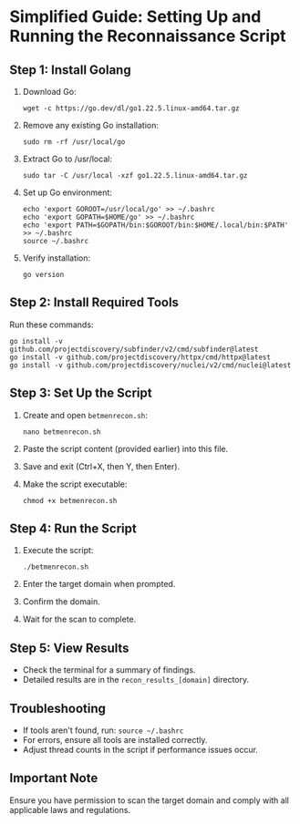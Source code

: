 # Simplified Guide: Setting Up and Running the Reconnaissance Script

## Step 1: Install Golang

1. Download Go:
   ```
   wget -c https://go.dev/dl/go1.22.5.linux-amd64.tar.gz
   ```

2. Remove any existing Go installation:
   ```
   sudo rm -rf /usr/local/go
   ```

3. Extract Go to /usr/local:
   ```
   sudo tar -C /usr/local -xzf go1.22.5.linux-amd64.tar.gz
   ```

4. Set up Go environment:
   ```
   echo 'export GOROOT=/usr/local/go' >> ~/.bashrc
   echo 'export GOPATH=$HOME/go' >> ~/.bashrc
   echo 'export PATH=$GOPATH/bin:$GOROOT/bin:$HOME/.local/bin:$PATH' >> ~/.bashrc
   source ~/.bashrc
   ```

5. Verify installation:
   ```
   go version
   ```

## Step 2: Install Required Tools

Run these commands:

```
go install -v github.com/projectdiscovery/subfinder/v2/cmd/subfinder@latest
go install -v github.com/projectdiscovery/httpx/cmd/httpx@latest
go install -v github.com/projectdiscovery/nuclei/v2/cmd/nuclei@latest
```

## Step 3: Set Up the Script

1. Create and open `betmenrecon.sh`:
   ```
   nano betmenrecon.sh
   ```

2. Paste the script content (provided earlier) into this file.

3. Save and exit (Ctrl+X, then Y, then Enter).

4. Make the script executable:
   ```
   chmod +x betmenrecon.sh
   ```

## Step 4: Run the Script

1. Execute the script:
   ```
   ./betmenrecon.sh
   ```

2. Enter the target domain when prompted.

3. Confirm the domain.

4. Wait for the scan to complete.

## Step 5: View Results

- Check the terminal for a summary of findings.
- Detailed results are in the `recon_results_[domain]` directory.

## Troubleshooting

- If tools aren't found, run: `source ~/.bashrc`
- For errors, ensure all tools are installed correctly.
- Adjust thread counts in the script if performance issues occur.

## Important Note

Ensure you have permission to scan the target domain and comply with all applicable laws and regulations.

